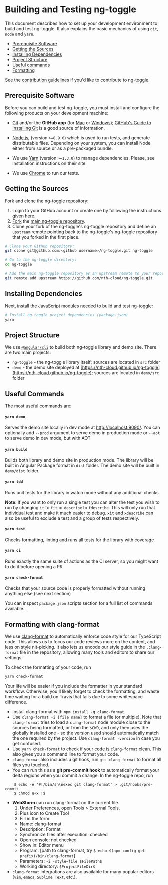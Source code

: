 # Building and Testing ng-toggle

This document describes how to set up your development environment to build and test ng-toggle.
It also explains the basic mechanics of using `git`, `node` and `yarn`.

* [Prerequisite Software](#prerequisite-software)
* [Getting the Sources](#getting-the-sources)
* [Installing Dependencies](#installing-dependencies)
* [Project Structure](#project-structure)
* [Useful commands](#useful-commands)
* [Formatting](#clang-format)

See the [contribution guidelines](https://github.com/nth-cloud/ng-toggle/blob/master/CONTRIBUTING.md)
if you'd like to contribute to ng-toggle.

## Prerequisite Software

Before you can build and test ng-toggle, you must install and configure the
following products on your development machine:

* [Git](http://git-scm.com) and/or the **GitHub app** (for [Mac](http://mac.github.com) or
  [Windows](http://windows.github.com)); [GitHub's Guide to Installing
  Git](https://help.github.com/articles/set-up-git) is a good source of information.

* [Node.js](https://nodejs.org), (version `>=8.9.0`) which is used to run tests, and generate distributable files. Depending on your system, you can install Node either from 
  source or as a pre-packaged bundle.

* We use [Yarn](https://yarnpkg.com) (version `>=1.3.0`) to manage dependencies. Please, see installation instructions on their site.

* We use [Chrome](https://www.google.com/chrome/) to run our tests.

## Getting the Sources

Fork and clone the ng-toggle repository:

1. Login to your GitHub account or create one by following the instructions given
   [here](https://github.com/signup/free).
2. [Fork](http://help.github.com/forking) the [main ng-toggle
   repository](https://github.com/nth-cloud/ng-toggle).
3. Clone your fork of the ng-toggle's ng-toggle repository and define an `upstream` remote pointing back to
   the ng-toggle's ng-toggle repository that you forked in the first place.

```bash
# Clone your GitHub repository:
git clone git@github.com:<github username>/ng-toggle.git ng-toggle

# Go to the ng-toggle directory:
cd ng-toggle

# Add the main ng-toggle repository as an upstream remote to your repository:
git remote add upstream https://github.com/nth-cloud/ng-toggle.git
```

## Installing Dependencies

Next, install the JavaScript modules needed to build and test ng-toggle:

```bash
# Install ng-toggle project dependencies (package.json)
yarn
```

## Project Structure

We use [`@angular/cli`](https://cli.angular.io) to build both ng-toggle library and demo site. There are two main projects:
* `ng-toggle` - the ng-toggle library itself; sources are located in `src` folder
* `demo` - the demo site deployed at [https://nth-cloud.github.io/ng-toggle](https://nth-cloud.github.io/ng-toggle); sources are located in `demo/src` folder

## Useful Commands

The most useful commands are:

#### `yarn demo`

Serves the demo site locally in dev mode at [http://localhost:9090/](http://localhost:9090/). You can optionally add `--prod` argument to serve demo in production mode or `--aot` to serve demo in dev mode, but with AOT

#### `yarn build`

Builds both library and demo site in production mode. The library will be built in Angular Package format in `dist` folder. The demo site will be built in `demo/dist` folder.   

#### `yarn tdd`

Runs unit tests for the library in watch mode without any additional checks

**Note**: If you want to only run a single test you can alter the test you wish to run by changing
 `it` to `fit` or `describe` to `fdescribe`. This will only run that individual test and make it
 much easier to debug. `xit` and `xdescribe` can also be useful to exclude a test and a group of
 tests respectively.

#### `yarn test`

Checks formatting, linting and runs all tests for the library with coverage

#### `yarn ci`

Runs exactly the same suite of actions as the CI server, so you might want to do it before opening a PR


#### `yarn check-format`

Checks that your source code is properly formatted without running anything else (see next section)

You can inspect `package.json` scripts section for a full list of commands available. 

## Formatting with <a name="clang-format">clang-format</a>

We use [clang-format](http://clang.llvm.org/docs/ClangFormat.html) to automatically enforce code
style for our TypeScript code. This allows us to focus our code reviews more on the content, and
less on style nit-picking. It also lets us encode our style guide in the `.clang-format` file in the
repository, allowing many tools and editors to share our settings.

To check the formatting of your code, run

```bash
yarn check-format
```

Your life will be easier if you include the formatter in your standard workflow. Otherwise, you'll
likely forget to check the formatting, and waste time waiting for a build on Travis that fails due
to some whitespace difference.

* Install clang-format with `npm install -g clang-format`.
* Use `clang-format -i [file name]` to format a file (or multiple).
  Note that `clang-format` tries to load a `clang-format` node module close to the sources being
  formatted, or from the `$CWD`, and only then uses the globally installed one - so the version used
  should automatically match the one required by the project.
  Use `clang-format -version` in case you get confused.
* Use `yarn check-format` to check if your code is `clang-format` clean. This also gives
  you a command line to format your code.
* `clang-format` also includes a git hook, run `git clang-format` to format all files you
  touched.
* You can run this as a **git pre-commit hook** to automatically format your delta regions when you
  commit a change. In the ng-toggle repo, run

```shell
    $ echo -e '#!/bin/sh\nexec git clang-format' > .git/hooks/pre-commit
    $ chmod u+x !$
```

* **WebStorm** can run clang-format on the current file.
  1. Under Preferences, open Tools > External Tools.
  1. Plus icon to Create Tool
  1. Fill in the form:
    - Name: clang-format
    - Description: Format
    - Synchronize files after execution: checked
    - Open console: not checked
    - Show in: Editor menu
    - Program: [path to clang-format, try `$ echo $(npm config get prefix)/bin/clang-format`]
    - Parameters: `-i -style=file $FilePath$`
    - Working directory: `$ProjectFileDir$`
* `clang-format` integrations are also available for many popular editors (`vim`, `emacs`,
  `Sublime Text`, etc.).
